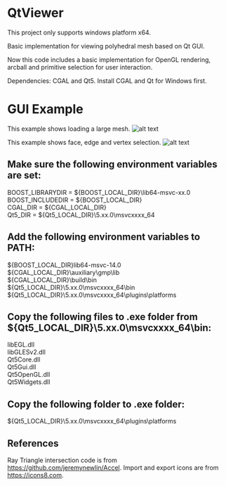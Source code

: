 # QtViewer

This project only supports windows platform x64.

Basic implementation for viewing polyhedral mesh based on Qt GUI.

Now this code includes a basic implementation for OpenGL rendering, arcball and primitive selection for user interaction.

Dependencies: CGAL and Qt5. Install CGAL and Qt for Windows first. 

# GUI Example
This example shows loading a large mesh.
![alt text](https://github.com/rdzhao/QtViewer/blob/master/illustration/example_2.png) <!-- .element height="50%" width="50%" -->

This example shows face, edge and vertex selection. 
![alt text](https://github.com/rdzhao/QtViewer/blob/master/illustration/example_1.png) <!-- .element height="50%" width="50%" -->

## Make sure the following environment variables are set: <br />
BOOST_LIBRARYDIR = ${BOOST_LOCAL_DIR}\lib64-msvc-xx.0 <br />
BOOST_INCLUDEDIR = ${BOOST_LOCAL_DIR} <br />
CGAL_DIR = ${CGAL_LOCAL_DIR} <br />
Qt5_DIR = ${Qt5_LOCAL_DIR}\5.xx.0\msvcxxxx_64

## Add the following environment variables to PATH: <br />
${BOOST_LOCAL_DIR}lib64-msvc-14.0 <br />
${CGAL_LOCAL_DIR}\auxiliary\gmp\lib <br />
${CGAL_LOCAL_DIR}\build\bin <br />
${Qt5_LOCAL_DIR}\5.xx.0\msvcxxxx_64\bin <br />
${Qt5_LOCAL_DIR}\5.xx.0\msvcxxxx_64\plugins\platforms

## Copy the following files to .exe folder from ${Qt5_LOCAL_DIR}\5.xx.0\msvcxxxx_64\bin: <br />
libEGL.dll <br />
libGLESv2.dll <br />
Qt5Core.dll <br />
Qt5Gui.dll <br />
Qt5OpenGL.dll <br />
Qt5Widgets.dll

## Copy the following folder to .exe folder: <br />
${Qt5_LOCAL_DIR}\5.xx.0\msvcxxxx_64\plugins\platforms

## References
Ray Triangle intersection code is from https://github.com/jeremynewlin/Accel.
Import and export icons are from https://icons8.com.
